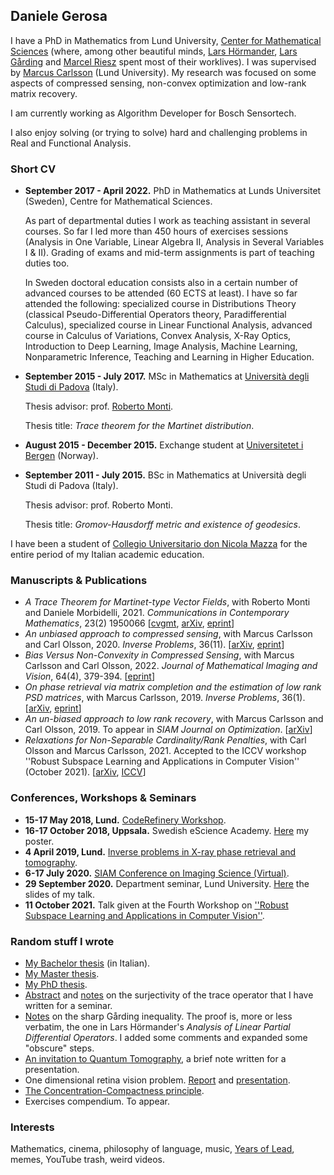 ## Daniele Gerosa
I have a PhD in Mathematics from Lund University, [Center for Mathematical Sciences](http://www.maths.lu.se/english/) (where, among other beautiful minds, [Lars Hörmander](https://en.wikipedia.org/wiki/Lars_H%C3%B6rmander), [Lars Gårding](https://en.wikipedia.org/wiki/Lars_G%C3%A5rding) and [Marcel Riesz](https://en.wikipedia.org/wiki/Marcel_Riesz) spent most of their worklives). I was supervised by [Marcus Carlsson](http://www.maths.lth.se/matematiklu/personal/mc/) (Lund University). My research was focused on some aspects of compressed sensing, non-convex optimization and low-rank matrix recovery. 

I am currently working as Algorithm Developer for Bosch Sensortech.

I also enjoy solving (or trying to solve) hard and challenging problems in Real and Functional Analysis.

### Short CV
- **September 2017 - April 2022.** PhD in Mathematics at Lunds Universitet (Sweden), Centre for Mathematical Sciences.

   As part of departmental duties I work as teaching assistant in several courses. So far I led more than 450 hours of exercises sessions (Analysis in One Variable, Linear Algebra II, Analysis in Several Variables I & II). Grading of exams and mid-term assignments is part of teaching duties too.
   
   In Sweden doctoral education consists also in a certain number of advanced courses to be attended (60 ECTS at least). I have so far attended the following: specialized course in Distributions Theory (classical Pseudo-Differential Operators theory, Paradifferential Calculus), specialized course in Linear Functional Analysis, advanced course in Calculus of Variations, Convex Analysis, X-Ray Optics, Introduction to Deep Learning, Image Analysis, Machine Learning, Nonparametric Inference, Teaching and Learning in Higher Education.

- **September 2015 - July 2017.** MSc in Mathematics at [Università degli Studi di Padova](http://www.math.unipd.it/en/) (Italy). 
   
   Thesis advisor: prof. [Roberto Monti](http://www.math.unipd.it/~monti/).
   
   Thesis title: *Trace theorem for the Martinet distribution*.
- **August 2015 - December 2015.** Exchange student at [Universitetet i Bergen](https://www.uib.no/en/math) (Norway).

- **September 2011 - July 2015.** BSc in Mathematics at Università degli Studi di Padova (Italy).

   Thesis advisor: prof. Roberto Monti.
   
   Thesis title: *Gromov-Hausdorff metric and existence of geodesics*.
   
I have been a student of [Collegio Universitario don Nicola Mazza](https://www.collegiomazza.it/en/) for the entire period of my Italian academic education.

### Manuscripts & Publications
- *A Trace Theorem for Martinet-type Vector Fields*, with Roberto Monti and Daniele Morbidelli, 2021. *Communications in Contemporary Mathematics*, 23(2) 1950066 [[cvgmt](http://cvgmt.sns.it/paper/4095/), [arXiv](https://arxiv.org/pdf/1806.07953.pdf), [eprint](https://doi.org/10.1142/S0219199719500664)]
- *An unbiased approach to compressed sensing*, with Marcus Carlsson and Carl Olsson, 2020. *Inverse Problems*, 36(11). [[arXiv](https://arxiv.org/abs/1806.05283v6), [eprint](https://iopscience.iop.org/article/10.1088/1361-6420/abbd7f)]
- *Bias Versus Non-Convexity in Compressed Sensing*, with Marcus Carlsson and Carl Olsson, 2022. *Journal of Mathematical Imaging and Vision*, 64(4), 379-394. [[eprint](https://link.springer.com/article/10.1007/s10851-022-01071-5)]
- *On phase retrieval via matrix completion and the estimation of low rank PSD matrices*, with Marcus Carlsson, 2019. *Inverse Problems*, 36(1). [[arXiv](https://arxiv.org/pdf/1907.09537v2.pdf), [eprint](https://iopscience.iop.org/article/10.1088/1361-6420/ab4e6d/meta)]
- *An un-biased approach to low rank recovery*, with Marcus Carlsson and Carl Olsson, 2019. To appear in *SIAM Journal on Optimization*. [[arXiv](https://arxiv.org/pdf/1909.13363v3.pdf)]
- *Relaxations for Non-Separable Cardinality/Rank Penalties*, with Carl Olsson and Marcus Carlsson, 2021. Accepted to the ICCV workshop ''Robust Subspace Learning and Applications in Computer Vision'' (October 2021). [[arXiv](https://arxiv.org/abs/2107.04349v1), [ICCV](https://openaccess.thecvf.com/content/ICCV2021W/RSLCV/papers/Olsson_Relaxations_for_Non-Separable_CardinalityRank_Penalties_ICCVW_2021_paper.pdf)]

### Conferences, Workshops & Seminars
- **15-17 May 2018, Lund.** [CodeRefinery Workshop](https://coderefinery.org/workshops/2018-05-15-lund/).
- **16-17 October 2018, Uppsala.** Swedish eScience Academy. [Here](https://www.dropbox.com/s/8csdv2imofluozl/poster.pdf?dl=0) my poster. 
- **4 April 2019, Lund.** [Inverse problems in X-ray phase retrieval and tomography](http://www.linxs.lu.se/events/2019/4/4/inverse-problems-in-x-ray-phase-retrieval-and-tomography).
- **6-17 July 2020.** [SIAM Conference on Imaging Science (Virtual)](https://www.siam.org/conferences/cm/conference/is20).
- **29 September 2020.** Department seminar, Lund University. [Here](https://www.dropbox.com/s/z5dlog24w26e2tc/SeminarResearch_Sept2020.pdf?dl=0) the slides of my talk.
- **11 October 2021.** Talk given at the Fourth Workshop on [''Robust Subspace Learning and Applications in Computer Vision''](https://rsl-cv.univ-lr.fr/2021/).

### Random stuff I wrote
- [My Bachelor thesis](https://www.dropbox.com/s/mcv4d39av3wiaxk/bozza_tesi.pdf?dl=0) (in Italian). 
- [My Master thesis](https://www.dropbox.com/s/y1pzb181nov0qfu/bozza_tesiM.pdf?dl=0). 
- [My PhD thesis](https://www.dropbox.com/s/3lvxuzmisa2iyax/Thesis%20Daniele%20Gerosa%20COMPLETE.pdf?dl=0).
- [Abstract](https://www.dropbox.com/s/ysn6tiu411su46k/abstract_Gerosa.pdf?dl=0) and [notes](https://www.dropbox.com/s/ww0m8pm7vtzwerp/seminario_Gerosa.pdf?dl=0) on the surjectivity of the trace operator that I have written for a seminar.
- [Notes](https://www.dropbox.com/s/ii4mqsjtthglzqo/Garding_ineq.pdf?dl=0) on the sharp Gårding inequality. The proof is, more or less verbatim, the one in Lars Hörmander's *Analysis of Linear Partial Differential Operators*. I added some comments and expanded some "obscure" steps.   
- [An invitation to Quantum Tomography](https://www.dropbox.com/s/vadzd48na35510n/nonparametric_inference_pres.pdf?dl=0), a brief note written for a presentation.
- One dimensional retina vision problem. [Report](https://www.dropbox.com/s/fvl5bn2oazh7x6m/report_Gerosa2020.pdf?dl=0) and [presentation](https://www.dropbox.com/s/h2l8aocf0eatno5/ImAnalysis_pres_Gerosa.pdf?dl=0).
- [The Concentration-Compactness principle](https://www.dropbox.com/s/le3niocolj2qw48/CalcVar_Gerosa2020.pdf?dl=0).
- Exercises compendium. To appear.


### Interests
Mathematics, cinema, philosophy of language, music, [Years of Lead](https://en.wikipedia.org/wiki/Years_of_Lead_(Italy)), memes, YouTube trash, weird videos. 
